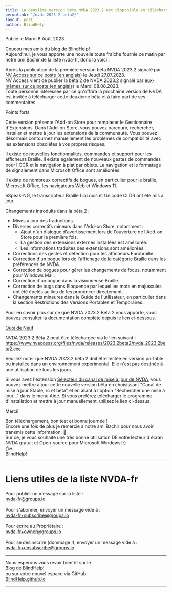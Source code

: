 ```yaml
---
title: La deuxième version béta NVDA 2023.2 est disponible en téléchargement
permalink: "/nvda-2023-2-beta2/"
layout: post
author: BlindHelp
---
```


<footer>Publié le Mardi 8 Août 2023</footer>


Coucou mes amis du blog de BlindHelp!    
Aujourd'hui, je vous apporte une nouvelle toute fraîche fournie ce matin par notre ami Bachir de la liste nvda-fr, donc la voici :    

Après la publication de la première version béta NVDA 2023.2 signalé par [NV Access sur ce poste (en anglais)](https://www.nvaccess.org/post/nvda-2023-2beta1/) le Jeudi 27.07.2023.    
NV Access vient de publier la béta 2 de NVDA 2023.2 signalé par [eux-mêmes sur ce poste (en anglais)](https://www.nvaccess.org/post/nvda-2023-2beta2/) le Mardi 08.08.2023.    
Toute personne intéressée par ce qu'offrira la prochaine version de NVDA est invitée à télécharger cette deuxième béta et à faire part de ses commentaires.    

Points forts    

Cette version présente l'Add-on Store pour remplacer le Gestionnaire d'Extensions. Dans l'Add-on Store, vous pouvez parcourir, rechercher, installer et mettre à jour les extensions de la communauté. Vous pouvez désormais contournez manuellement les problèmes de compatibilité avec les extensions obsolètes à vos propres risques.

Il existe de nouvelles fonctionnalités, commandes et support pour les afficheurs Braille. Il existe également de nouveaux gestes de commandes pour l'OCR et la navigation  à plat par objets. La navigation et le formatage de signalement dans Microsoft Office sont améliorées.

Il existe de nombreux correctifs de bogues, en particulier pour le braille, Microsoft Office, les navigateurs Web et Windows 11.

eSpeak-NG, le transcripteur Braille  LibLouis et Unicode CLDR ont été mis à jour.

Changements introduits dans la béta 2 :    

- Mises à jour des traductions.
- Diverses correctifs mineurs dans l'Add-on Store, notamment :
  - Ajout d'un dialogue d'avertissement lors de l'ouverture de l'Add-on Store pour la première fois.
  - La gestion des extensions externes installées est améliorée.
  - Les informations traduites des extensions sont améliorées.
- Corrections des gestes et détection pour les afficheurs Eurobraille.
- Correction d'un bogue lors de l'affichage de la catégorie Braille dans les préférences de NVDA.
- Correction de bogues pour gérer les changements de focus, notamment pour Windows Mail.
- Correction d'un bogue dans la visionneuse Braille.
- Correction de bugs dans Eloquence par lequel les mots en majuscules ont été épelés au lieu de les prononcer directement.
- Changements mineures dans le Guide de l'utilisateur, en particulier dans la section Restrictions des Versions Portables et Temporaires.

Pour en savoir plus sur ce que NVDA 2023.2 Béta 2 nous apporte, vous pouvez consulter la documentation complète depuis le lien ci-dessous.

[Quoi de Neuf](https://www.nvaccess.org/files/nvda/releases/2023.2beta2/documentation/fr/changes.html)

NVDA 2023.2 Béta 2 peut être téléchargée via le lien suivant : <https://www.nvaccess.org/files/nvda/releases/2023.2beta2/nvda_2023.2beta2.exe>

Veuillez noter que NVDA 2023.2 béta 2 doit être testée en version portable ou installée dans un environnement expérimental. Elle n'est pas destinée à une utilisation de tous les jours.    

Si vous avez l'extension [Sélecteur du canal de mise à jour de NVDA](https://blindhelp.github.io/updateChannel/), vous pouvez mettre à jour cette nouvelle version bêta en choisissant "Canal de mise à jour Stable, rc et bêta" et en allant à l'option "Rechercher une mise à jour..." dans le menu Aide. Si vous préférez télécharger le programme d'installation et mettre à jour manuellement, utilisez le lien ci-dessus.

Merci!  

Bon téléchargement, bon test et bonne journée !    
Encore une fois de plus je remercie à notre ami Bachir pour nous avoir transmis cette information. 🤝    
Sur ce, je vous souhaite une très bonne utilisation DE votre lecteur d'écran NVDA gratuit et Open-source pour Microsoft Windows! :)    
@+    
BlindHelp!    

---

# Liens utiles de la liste NVDA-fr #

Pour publier un message sur la liste :    
[nvda-fr@groups.io](mailto:nvda-fr@groups.io)    
<br>
Pour s'abonner, envoyer un message vide à :    
[nvda-fr+subscribe@groups.io](mailto:nvda-fr+subscribe@groups.io)    
<br>
Pour écrire au Propriétaire :    
[nvda-fr+owner@groups.io](mailto:nvda-fr+owner@groups.io)    
<br>
Pour se désinscrire (dommage !), envoyer un message vide à :    
[nvda-fr+unsubscribe@groups.io](mailto:nvda-fr+unsubscribe@groups.io)    

---

Nous espérons vous revoir bientôt sur le      
[Blog de BlindHelp!](http://blindhelp.blogspot.fr/)                    
ou sur  votre nouvel espace via GitHub:                     
[BlindHelp.github.io](https://blindhelp.github.io)                    

---